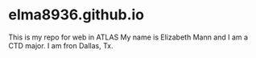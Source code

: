 # elma8936.github.io


This is my repo for web in ATLAS
My name is Elizabeth Mann and I am a CTD major.
I am fron Dallas, Tx.